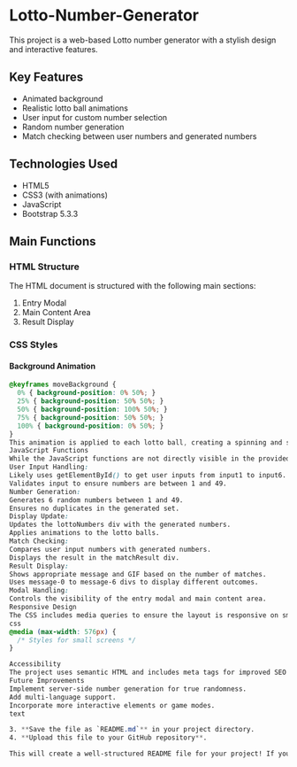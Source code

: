 # Lotto-Number-Generator
This project is a web-based Lotto number generator with a stylish design and interactive features.

## Key Features

- Animated background
- Realistic lotto ball animations
- User input for custom number selection
- Random number generation
- Match checking between user numbers and generated numbers

## Technologies Used

- HTML5
- CSS3 (with animations)
- JavaScript
- Bootstrap 5.3.3

## Main Functions

### HTML Structure

The HTML document is structured with the following main sections:

1. Entry Modal
2. Main Content Area
3. Result Display

### CSS Styles

#### Background Animation

```css
@keyframes moveBackground {
  0% { background-position: 0% 50%; }
  25% { background-position: 50% 50%; }
  50% { background-position: 100% 50%; }
  75% { background-position: 50% 50%; }
  100% { background-position: 0% 50%; }
}
This animation is applied to each lotto ball, creating a spinning and scaling effect.
JavaScript Functions
While the JavaScript functions are not directly visible in the provided HTML, we can infer the following functionalities based on the HTML structure and IDs:
User Input Handling:
Likely uses getElementById() to get user inputs from input1 to input6.
Validates input to ensure numbers are between 1 and 49.
Number Generation:
Generates 6 random numbers between 1 and 49.
Ensures no duplicates in the generated set.
Display Update:
Updates the lottoNumbers div with the generated numbers.
Applies animations to the lotto balls.
Match Checking:
Compares user input numbers with generated numbers.
Displays the result in the matchResult div.
Result Display:
Shows appropriate message and GIF based on the number of matches.
Uses message-0 to message-6 divs to display different outcomes.
Modal Handling:
Controls the visibility of the entry modal and main content area.
Responsive Design
The CSS includes media queries to ensure the layout is responsive on smaller screens:
css
@media (max-width: 576px) {
  /* Styles for small screens */
}

Accessibility
The project uses semantic HTML and includes meta tags for improved SEO and accessibility.
Future Improvements
Implement server-side number generation for true randomness.
Add multi-language support.
Incorporate more interactive elements or game modes.
text

3. **Save the file as `README.md`** in your project directory.
4. **Upload this file to your GitHub repository**.

This will create a well-structured README file for your project! If you need further assistance, feel free to ask!
